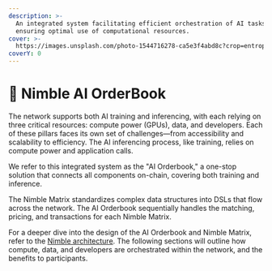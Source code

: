 ```yaml
---
description: >-
  An integrated system facilitating efficient orchestration of AI tasks,
  ensuring optimal use of computational resources.
cover: >-
  https://images.unsplash.com/photo-1544716278-ca5e3f4abd8c?crop=entropy&cs=srgb&fm=jpg&ixid=M3wxOTcwMjR8MHwxfHNlYXJjaHw2fHxib29rfGVufDB8fHx8MTcxNDA3MTI4Mnww&ixlib=rb-4.0.3&q=85
coverY: 0
---
```


# 📖 Nimble AI OrderBook

The network supports both AI training and inferencing, with each relying on three critical resources: compute power (GPUs), data, and developers. Each of these pillars faces its own set of challenges—from accessibility and scalability to efficiency. The AI inferencing process, like training, relies on compute power and application calls.

We refer to this integrated system as the "AI Orderbook," a one-stop solution that connects all components on-chain, covering both training and inference.

The Nimble Matrix standardizes complex data structures into DSLs that flow across the network. The AI Orderbook sequentially handles the matching, pricing, and transactions for each Nimble Matrix.

For a deeper dive into the design of the AI Orderbook and Nimble Matrix, refer to the [Nimble architecture](https://docs.nimble.technology/nimble-doc/nimble-architecture). The following sections will outline how compute, data, and developers are orchestrated within the network, and the benefits to participants.

